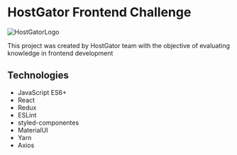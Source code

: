 # HostGator Frontend Challenge

![HostGatorLogo](https://www.hostgator.com/blog/wp-content/uploads/2019/04/cropped-HG-Logo_default-default.png)

This project was created by HostGator team with the objective of evaluating knowledge in frontend development

## Technologies

- JavaScript ES6+
- React
- Redux
- ESLint
- styled-componentes
- MaterialUI
- Yarn
- Axios
